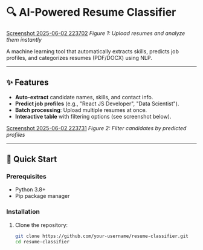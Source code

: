 # 🔍 AI-Powered Resume Classifier

[Screenshot 2025-06-02 223702](https://github.com/user-attachments/assets/bbc7bedf-d89f-4988-9b5b-29b8a3acf47d)
*Figure 1: Upload resumes and analyze them instantly*

A machine learning tool that automatically extracts skills, predicts job profiles, and categorizes resumes (PDF/DOCX) using NLP.

---

## ✨ Features
- **Auto-extract** candidate names, skills, and contact info.
- **Predict job profiles** (e.g., "React JS Developer", "Data Scientist").
- **Batch processing**: Upload multiple resumes at once.
- **Interactive table** with filtering options (see screenshot below).

[Screenshot 2025-06-02 223731](https://github.com/user-attachments/assets/45187417-64d8-4b49-b342-c9e9f99820cb) 
*Figure 2: Filter candidates by predicted profiles*

---

## 🚀 Quick Start

### Prerequisites
- Python 3.8+
- Pip package manager

### Installation
1. Clone the repository:
   ```bash
   git clone https://github.com/your-username/resume-classifier.git
   cd resume-classifier

